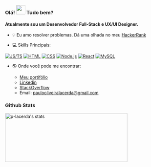<div align="left">
<h3>Olá! <img src="https://raw.githubusercontent.com/kaueMarques/kaueMarques/master/hi.gif" width="30px"> Tudo bem?</h3>
  
<h4>Atualmente sou um Desenvolvedor Full-Stack e UX/UI Designer.</h4>

- 💡 Eu amo resolver problemas. Dá uma olhada no meu [HackerRank](https://www.hackerrank.com/paulolacerda)
</div>

- 💻 Skills Principais:

[![JS/TS](https://img.shields.io/static/v1?label=&message=JS/TS&color=3878C6&logo=javascript&logoColor=FFFFFF)](https://www.typescriptlang.org/)
[![HTML](https://img.shields.io/static/v1?label=&message=HTML&color=E34F26&logo=HTML5&logoColor=FFFFFF)]()
[![CSS](https://img.shields.io/static/v1?label=&message=CSS&color=1572B6&logo=CSS3&logoColor=FFFFFF)]()
[![Node.js](https://img.shields.io/static/v1?label=&message=Node.js&color=47d147&logo=node.js&logoColor=FFFFFF)](https://nodejs.org/en/) 
[![React](https://img.shields.io/static/v1?label=&message=React&color=ff751a&logo=React&logoColor=FFFFFF)](https://reactjs.org/) 
[![MySQL](https://img.shields.io/static/v1?label=&message=MySQL&color=00000F&logo=MySQL&logoColor=FFFFFF)](https://www.mysql.com/)

- 🌎 Onde você pode me encontrar:

  - [Meu portifólio](https://www.linkedin.com/in/tassolacerda/)
  - [Linkedin](https://www.linkedin.com/in/tassolacerda/)
  - [StackOverflow](https://www.linkedin.com/in/tassolacerda/)
  - Email: paulooliveiralacerda@gmail.com

<div align="left">
  <h3>Github Stats</h3>
<img width="400em" height="160em" src="https://github-readme-stats.vercel.app/api?username=p-lacerda&count_private=true&show_icons=true&include_all_commits=true&theme=github_dark" alt="p-lacerda's stats"/>
</div>



